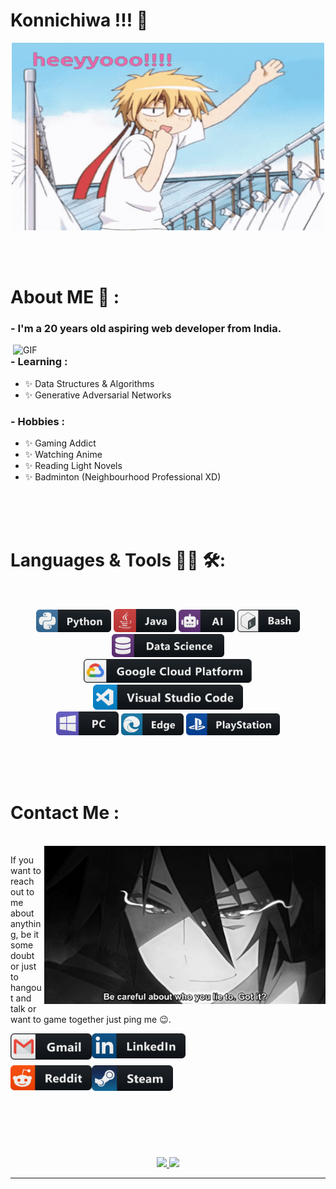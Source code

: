 # Konnichiwa !!! 👋

<div align="center">
  <img height="300" width="500" alt="GIF" align="center" src="./assets/hello.gif">
</div>

</br>
</br>
</br>


# About ME 💬 :

### - I'm a 20 years old aspiring web developer from India.

<img hight="400" width="500" alt="GIF" align="right" src="./assets/1936.gif">

### - Learning :
- ✨ Data Structures & Algorithms
- ✨ Generative Adversarial Networks

### - Hobbies : 
- ✨ Gaming Addict
- ✨ Watching Anime
- ✨ Reading Light Novels
- ✨ Badminton (Neighbourhood Professional XD)

</br>
</br>
</br>



# Languages & Tools 👨‍💻 🛠:
</br>

<!-- For more icons please follow  https://github.com/MikeCodesDotNET/ColoredBadges -->
<p align="center">
  <img src="./assets/icons/python.png" alt="python" width="120" hight="50">
  <img src="./assets/icons/java.png" alt="java"  width="100" hight="50">
  <img src="./assets/icons/ai.png" alt="AI" width="90" hight="50">
  <img src="./assets/icons/bash.png" alt="bash" width="100" hight="50">
  <img src="./assets/icons/datascience.png" alt="datascience" width="180" hight="50">
  </br>
  <img src="./assets/icons/google_cloud_platform.png" alt="google_cloud_platform" width="270" hight="50">
  <img src="./assets/icons/visualstudio_code.png" alt="visualstudio_code" width="240" hight="50">
  </br>
  <img src="./assets/icons/pc.png" alt="pc" width="100" hight="50">
  <img src="./assets/icons/edge.png" alt="edge" width="100" hight="50">
  <img src="./assets/icons/playstation@3x.png" alt="playstation" width="150" hight="50">
</p>
</br>
</br>
</br>



# Contact Me :

<p>
 </br>


  <img hight="320" width="450" align="right" alt="GIF" src="./assets/93195.gif">


  If you want to reach out to me about anything, be it some doubt or just to hangout and talk or want to game together just ping me 😉.

  <a href="mailto:ashutosh.saxena.2001@gmail.com">
    <img align="left" alt="Gmail" width="130" hight="100" src="./assets/icons/gmail.png" />
  </a>

  <a href="https://www.linkedin.com/in/ashutosh-saxena-7b326817b/">
    <img align="left" alt="Linkedin" width="150" hight="100" src="./assets/icons/linkedin.png" />
    </br>
    </br>
    </br>
  </a>

  <a href="https://www.reddit.com/user/X_Ashutosh_X">
    <img align="left" alt=" Reddit" width="130" hight="100" src="./assets/icons/reddit.png" />
  </a>

  <a href="https://steamcommunity.com/profiles/76561198182224539/">
    <img align="left" alt="Steam" width="130" hight="100" src="./assets/icons/steam.png" />
  </a>
</p>
 

</br>
</br>
</br>
</br>
</br>
</br>
</br>



<p align="center" >
  <a href="https://github.com/anuraghazra/github-readme-stats"> 
    <img src="https://github-readme-stats.vercel.app/api?username=sha-nky&hide_title=false&hide_rank=false&show_icons=true&include_all_commits=true&count_private=true&disable_animations=false&theme=dracula&locale=en&hide_border=false" />
  </a>

  <img src="https://github-readme-stats.vercel.app/api/top-langs?username=sha-nky&locale=en&hide_title=false&layout=compact&card_width=320&langs_count=5&theme=dracula&hide_border=false" />
</p>

*************